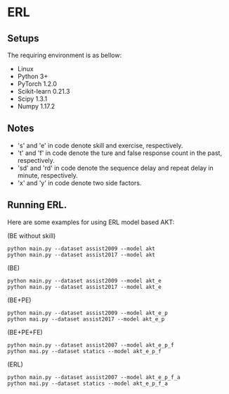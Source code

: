 # ERL

## Setups
The requiring environment is as bellow:  

- Linux 
- Python 3+
- PyTorch 1.2.0 
- Scikit-learn 0.21.3
- Scipy 1.3.1
- Numpy 1.17.2

## Notes

- 's' and 'e' in code denote skill and exercise, respectively.
- 't' and 'f' in code denote the ture and false response count in the past, respectively.
- 'sd' and 'rd' in code denote the sequence delay and repeat delay in minute, respectively.
- 'x' and 'y' in code denote two side factors.

## Running ERL.
Here are some examples for using ERL model based AKT:

(BE without skill)
```
python main.py --dataset assist2009 --model akt
python main.py --dataset assist2017 --model akt
```

(BE)
```
python main.py --dataset assist2009 --model akt_e
python main.py --dataset assist2017 --model akt_e
```

(BE+PE)
```
python main.py --dataset assist2009 --model akt_e_p
python mai.py --dataset assist2017 --model akt_e_p
```

(BE+PE+FE)
```
python main.py --dataset assist2007 --model akt_e_p_f
python mai.py --dataset statics --model akt_e_p_f
```

(ERL)
```
python main.py --dataset assist2007 --model akt_e_p_f_a
python mai.py --dataset statics --model akt_e_p_f_a
```
